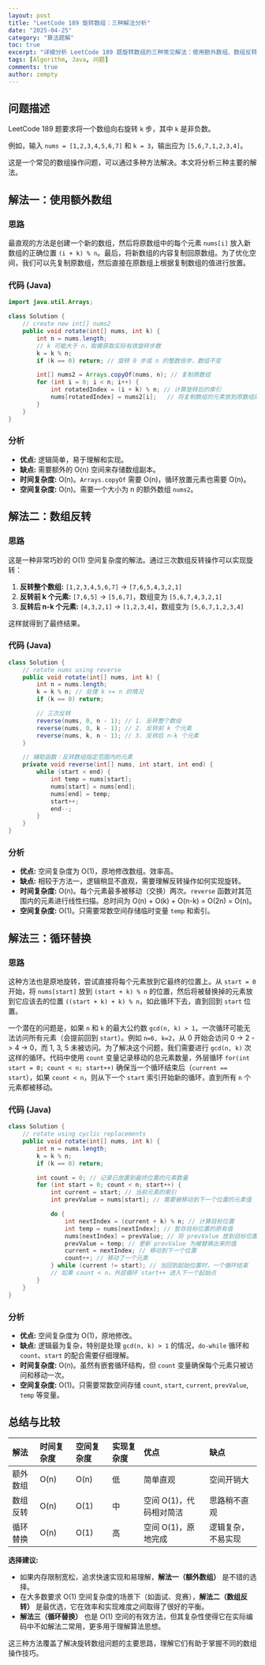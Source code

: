 ```yaml
---
layout: post
title: "LeetCode 189 旋转数组：三种解法分析"
date: "2025-04-25"
category: "算法题解"
toc: true
excerpt: "详细分析 LeetCode 189 题旋转数组的三种常见解法：使用额外数组、数组反转、循环替换，并比较其优劣和时空复杂度。"
tags: [Algorithm, Java, 问题]
comments: true
author: zempty
---
```


## 问题描述

LeetCode 189 题要求将一个数组向右旋转 `k` 步，其中 `k` 是非负数。

例如，输入 `nums = [1,2,3,4,5,6,7]` 和 `k = 3`，输出应为 `[5,6,7,1,2,3,4]`。

这是一个常见的数组操作问题，可以通过多种方法解决。本文将分析三种主要的解法。

## 解法一：使用额外数组

### 思路

最直观的方法是创建一个新的数组，然后将原数组中的每个元素 `nums[i]` 放入新数组的正确位置 `(i + k) % n`。最后，将新数组的内容复制回原数组。为了优化空间，我们可以先复制原数组，然后直接在原数组上根据复制数组的值进行放置。

### 代码 (Java)

```java
import java.util.Arrays;

class Solution {
    // create new int[] nums2
    public void rotate(int[] nums, int k) {
        int n = nums.length;
        // k 可能大于 n，取模获取实际有效旋转步数
        k = k % n;
        if (k == 0) return; // 旋转 0 步或 n 的整数倍步，数组不变

        int[] nums2 = Arrays.copyOf(nums, n); // 复制原数组
        for (int i = 0; i < n; i++) {
            int rotatedIndex = (i + k) % n; // 计算旋转后的索引
            nums[rotatedIndex] = nums2[i];   // 将复制数组的元素放到原数组的正确位置
        }
    }
}
```

### 分析

- **优点:** 逻辑简单，易于理解和实现。
- **缺点:** 需要额外的 O(n) 空间来存储数组副本。
- **时间复杂度:** O(n)。`Arrays.copyOf` 需要 O(n)，循环放置元素也需要 O(n)。
- **空间复杂度:** O(n)。需要一个大小为 n 的额外数组 `nums2`。

## 解法二：数组反转

### 思路

这是一种非常巧妙的 O(1) 空间复杂度的解法。通过三次数组反转操作可以实现旋转：

1.  **反转整个数组:** `[1,2,3,4,5,6,7]` -> `[7,6,5,4,3,2,1]`
2.  **反转前 k 个元素:** `[7,6,5]` -> `[5,6,7]`，数组变为 `[5,6,7,4,3,2,1]`
3.  **反转后 n-k 个元素:** `[4,3,2,1]` -> `[1,2,3,4]`，数组变为 `[5,6,7,1,2,3,4]`

这样就得到了最终结果。

### 代码 (Java)

```java
class Solution {
    // rotate nums using reverse
    public void rotate(int[] nums, int k) {
        int n = nums.length;
        k = k % n; // 处理 k >= n 的情况
        if (k == 0) return;

        // 三次反转
        reverse(nums, 0, n - 1); // 1. 反转整个数组
        reverse(nums, 0, k - 1); // 2. 反转前 k 个元素
        reverse(nums, k, n - 1); // 3. 反转后 n-k 个元素
    }

    // 辅助函数：反转数组指定范围内的元素
    private void reverse(int[] nums, int start, int end) {
        while (start < end) {
            int temp = nums[start];
            nums[start] = nums[end];
            nums[end] = temp;
            start++;
            end--;
        }
    }
}
```

### 分析

- **优点:** 空间复杂度为 O(1)，原地修改数组。效率高。
- **缺点:** 相较于方法一，逻辑稍显不直观，需要理解反转操作如何实现旋转。
- **时间复杂度:** O(n)。每个元素最多被移动（交换）两次。`reverse` 函数对其范围内的元素进行线性扫描。总时间为 O(n) + O(k) + O(n-k) = O(2n) = O(n)。
- **空间复杂度:** O(1)。只需要常数空间存储临时变量 `temp` 和索引。

## 解法三：循环替换

### 思路

这种方法也是原地旋转，尝试直接将每个元素放到它最终的位置上。从 `start = 0` 开始，将 `nums[start]` 放到 `(start + k) % n` 的位置，然后将被替换掉的元素放到它应该去的位置 `((start + k) + k) % n`，如此循环下去，直到回到 `start` 位置。

一个潜在的问题是，如果 `n` 和 `k` 的最大公约数 `gcd(n, k) > 1`，一次循环可能无法访问所有元素（会提前回到 `start`）。例如 `n=6, k=2`，从 0 开始会访问 0 -> 2 -> 4 -> 0，而 1, 3, 5 未被访问。为了解决这个问题，我们需要进行 `gcd(n, k)` 次这样的循环。代码中使用 `count` 变量记录移动的总元素数量，外层循环 `for(int start = 0; count < n; start++)` 确保当一个循环结束后（`current == start`），如果 `count < n`，则从下一个 `start` 索引开始新的循环，直到所有 `n` 个元素都被移动。

### 代码 (Java)

```java
class Solution {
    // rotate using cyclic replacements
    public void rotate(int[] nums, int k) {
        int n = nums.length;
        k = k % n;
        if (k == 0) return;

        int count = 0; // 记录已放置到最终位置的元素数量
        for (int start = 0; count < n; start++) {
            int current = start; // 当前元素的索引
            int prevValue = nums[start]; // 需要被移动到下一个位置的元素值

            do {
                int nextIndex = (current + k) % n; // 计算目标位置
                int temp = nums[nextIndex]; // 暂存目标位置的原有值
                nums[nextIndex] = prevValue; // 将 prevValue 放到目标位置
                prevValue = temp; // 更新 prevValue 为被替换出来的值
                current = nextIndex; // 移动到下一个位置
                count++; // 移动了一个元素
            } while (current != start); // 当回到起始位置时，一个循环结束
            // 如果 count < n，外层循环 start++ 进入下一个起始点
        }
    }
}
```

### 分析

- **优点:** 空间复杂度为 O(1)，原地修改。
- **缺点:** 逻辑最为复杂，特别是处理 `gcd(n, k) > 1` 的情况，`do-while` 循环和 `count`、`start` 的配合需要仔细理解。
- **时间复杂度:** O(n)。虽然有嵌套循环结构，但 `count` 变量确保每个元素只被访问和移动一次。
- **空间复杂度:** O(1)。只需要常数空间存储 `count`, `start`, `current`, `prevValue`, `temp` 等变量。

## 总结与比较

| 解法     | 时间复杂度 | 空间复杂度 | 实现复杂度 | 优点                    | 缺点               |
| :------- | :--------- | :--------- | :--------- | :---------------------- | :----------------- |
| 额外数组 | O(n)       | O(n)       | 低         | 简单直观                | 空间开销大         |
| 数组反转 | O(n)       | O(1)       | 中         | 空间 O(1)，代码相对简洁 | 思路稍不直观       |
| 循环替换 | O(n)       | O(1)       | 高         | 空间 O(1)，原地完成     | 逻辑复杂，不易实现 |

**选择建议:**

- 如果内存限制宽松，追求快速实现和易理解，**解法一（额外数组）** 是不错的选择。
- 在大多数要求 O(1) 空间复杂度的场景下（如面试、竞赛），**解法二（数组反转）** 是最优选，它在效率和实现难度之间取得了很好的平衡。
- **解法三（循环替换）** 也是 O(1) 空间的有效方法，但其复杂性使得它在实际编码中不如解法二常用，更多用于理解算法思想。

这三种方法覆盖了解决旋转数组问题的主要思路，理解它们有助于掌握不同的数组操作技巧。
